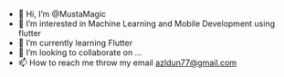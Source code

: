 - 👋 Hi, I’m @MustaMagic
- 👀 I’m interested in Machine Learning and Mobile Development using flutter
- 🌱 I’m currently learning Flutter
- 💞️ I’m looking to collaborate on ...
- 📫 How to reach me throw my email azldun77@gmail.com

<!---
MustaMagic/MustaMagic is a ✨ special ✨ repository because its `README.md` (this file) appears on your GitHub profile.
You can click the Preview link to take a look at your changes.
--->
